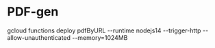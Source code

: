 # PDF-gen
gcloud functions deploy pdfByURL --runtime nodejs14 --trigger-http --allow-unauthenticated  --memory=1024MB
